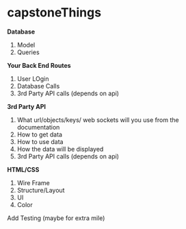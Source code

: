 # capstoneThings


**Database**
1. Model
2. Queries

**Your Back End Routes**
1. User LOgin
2. Database Calls
3. 3rd Party API calls (depends on api)
	

**3rd Party API**
1. What url/objects/keys/ web sockets will you use from the documentation
2. How to get data
3. How to use data
4. How the data will be displayed
5. 3rd Party API calls (depends on api)


**HTML/CSS**
1. Wire Frame
2. Structure/Layout
3. UI
4. Color

Add Testing (maybe for extra mile)
	
	



